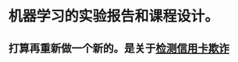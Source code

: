 # 机器学习的实验报告和课程设计。
## 打算再重新做一个新的。是关于[检测信用卡欺诈](https://data-flair.training/blogs/data-science-machine-learning-project-credit-card-fraud-detection/)